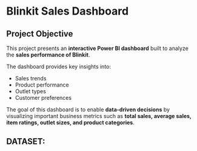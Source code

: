 # Blinkit Sales Dashboard  

## Project Objective  
This project presents an **interactive Power BI dashboard** built to analyze the **sales performance of Blinkit**.  

The dashboard provides key insights into:  
- Sales trends  
- Product performance  
- Outlet types  
- Customer preferences  

The goal of this dashboard is to enable **data-driven decisions** by visualizing important business metrics such as **total sales, average sales, item ratings, outlet sizes, and product categories**.  

## DATASET:

